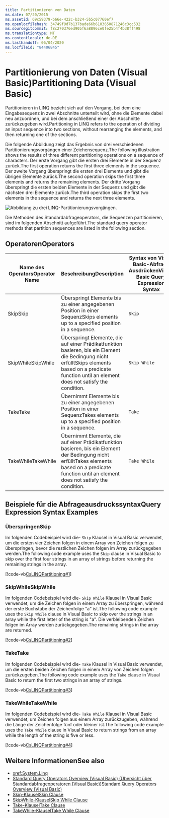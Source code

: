 ```yaml
---
title: Partitionieren von Daten
ms.date: 07/20/2015
ms.assetid: 69c59379-b66e-422c-b324-5b5c07760ef7
ms.openlocfilehash: 34749f9d7b137bade66b6103650871246c3cc532
ms.sourcegitcommit: f8c270376ed905f6a8896ce0fe25b4f4b38ff498
ms.translationtype: MT
ms.contentlocale: de-DE
ms.lasthandoff: 06/04/2020
ms.locfileid: "84406845"
---
```

# <a name="partitioning-data-visual-basic"></a><span data-ttu-id="532b4-102">Partitionierung von Daten (Visual Basic)</span><span class="sxs-lookup"><span data-stu-id="532b4-102">Partitioning Data (Visual Basic)</span></span>
<span data-ttu-id="532b4-103">Partitionieren in LINQ bezieht sich auf den Vorgang, bei dem eine Eingabesequenz in zwei Abschnitte unterteilt wird, ohne die Elemente dabei neu anzuordnen, und bei dem anschließend einer der Abschnitte zurückzugeben wird.</span><span class="sxs-lookup"><span data-stu-id="532b4-103">Partitioning in LINQ refers to the operation of dividing an input sequence into two sections, without rearranging the elements, and then returning one of the sections.</span></span>  
  
 <span data-ttu-id="532b4-104">Die folgende Abbildung zeigt das Ergebnis von drei verschiedenen Partitionierungsvorgängen einer Zeichensequenz.</span><span class="sxs-lookup"><span data-stu-id="532b4-104">The following illustration shows the results of three different partitioning operations on a sequence of characters.</span></span> <span data-ttu-id="532b4-105">Der erste Vorgang gibt die ersten drei Elemente in der Sequenz zurück.</span><span class="sxs-lookup"><span data-stu-id="532b4-105">The first operation returns the first three elements in the sequence.</span></span> <span data-ttu-id="532b4-106">Der zweite Vorgang überspringt die ersten drei Elemente und gibt die übrigen Elemente zurück.</span><span class="sxs-lookup"><span data-stu-id="532b4-106">The second operation skips the first three elements and returns the remaining elements.</span></span> <span data-ttu-id="532b4-107">Der dritte Vorgang überspringt die ersten beiden Elemente in der Sequenz und gibt die nächsten drei Elemente zurück.</span><span class="sxs-lookup"><span data-stu-id="532b4-107">The third operation skips the first two elements in the sequence and returns the next three elements.</span></span>  
  
 ![Abbildung zu drei LINQ-Partitionierungsvorgängen.](./media/partitioning-data/linq-partitioning-operations.png)  
  
 <span data-ttu-id="532b4-109">Die Methoden des Standardabfrageoperators, die Sequenzen partitionieren, sind im folgenden Abschnitt aufgeführt.</span><span class="sxs-lookup"><span data-stu-id="532b4-109">The standard query operator methods that partition sequences are listed in the following section.</span></span>  
  
## <a name="operators"></a><span data-ttu-id="532b4-110">Operatoren</span><span class="sxs-lookup"><span data-stu-id="532b4-110">Operators</span></span>  
  
|<span data-ttu-id="532b4-111">Name des Operators</span><span class="sxs-lookup"><span data-stu-id="532b4-111">Operator Name</span></span>|<span data-ttu-id="532b4-112">Beschreibung</span><span class="sxs-lookup"><span data-stu-id="532b4-112">Description</span></span>|<span data-ttu-id="532b4-113">Syntax von Visual Basic-Abfrage Ausdrücken</span><span class="sxs-lookup"><span data-stu-id="532b4-113">Visual Basic Query Expression Syntax</span></span>|<span data-ttu-id="532b4-114">Weitere Informationen</span><span class="sxs-lookup"><span data-stu-id="532b4-114">More Information</span></span>|  
|-------------------|-----------------|------------------------------------------|----------------------|  
|<span data-ttu-id="532b4-115">Skip</span><span class="sxs-lookup"><span data-stu-id="532b4-115">Skip</span></span>|<span data-ttu-id="532b4-116">Überspringt Elemente bis zu einer angegebenen Position in einer Sequenz</span><span class="sxs-lookup"><span data-stu-id="532b4-116">Skips elements up to a specified position in a sequence.</span></span>|`Skip`|<xref:System.Linq.Enumerable.Skip%2A?displayProperty=nameWithType><br /><br /> <xref:System.Linq.Queryable.Skip%2A?displayProperty=nameWithType>|  
|<span data-ttu-id="532b4-117">SkipWhile</span><span class="sxs-lookup"><span data-stu-id="532b4-117">SkipWhile</span></span>|<span data-ttu-id="532b4-118">Überspringt Elemente, die auf einer Prädikatfunktion basieren, bis ein Element die Bedingung nicht erfüllt</span><span class="sxs-lookup"><span data-stu-id="532b4-118">Skips elements based on a predicate function until an element does not satisfy the condition.</span></span>|`Skip While`|<xref:System.Linq.Enumerable.SkipWhile%2A?displayProperty=nameWithType><br /><br /> <xref:System.Linq.Queryable.SkipWhile%2A?displayProperty=nameWithType>|  
|<span data-ttu-id="532b4-119">Take</span><span class="sxs-lookup"><span data-stu-id="532b4-119">Take</span></span>|<span data-ttu-id="532b4-120">Übernimmt Elemente bis zu einer angegebenen Position in einer Sequenz</span><span class="sxs-lookup"><span data-stu-id="532b4-120">Takes elements up to a specified position in a sequence.</span></span>|`Take`|<xref:System.Linq.Enumerable.Take%2A?displayProperty=nameWithType><br /><br /> <xref:System.Linq.Queryable.Take%2A?displayProperty=nameWithType>|  
|<span data-ttu-id="532b4-121">TakeWhile</span><span class="sxs-lookup"><span data-stu-id="532b4-121">TakeWhile</span></span>|<span data-ttu-id="532b4-122">Übernimmt Elemente, die auf einer Prädikatfunktion basieren, bis ein Element der Bedingung nicht erfüllt</span><span class="sxs-lookup"><span data-stu-id="532b4-122">Takes elements based on a predicate function until an element does not satisfy the condition.</span></span>|`Take While`|<xref:System.Linq.Enumerable.TakeWhile%2A?displayProperty=nameWithType><br /><br /> <xref:System.Linq.Queryable.TakeWhile%2A?displayProperty=nameWithType>|  
  
## <a name="query-expression-syntax-examples"></a><span data-ttu-id="532b4-123">Beispiele für die Abfrageausdruckssyntax</span><span class="sxs-lookup"><span data-stu-id="532b4-123">Query Expression Syntax Examples</span></span>  
  
### <a name="skip"></a><span data-ttu-id="532b4-124">Überspringen</span><span class="sxs-lookup"><span data-stu-id="532b4-124">Skip</span></span>  
 <span data-ttu-id="532b4-125">Im folgenden Codebeispiel wird die- `Skip` Klausel in Visual Basic verwendet, um die ersten vier Zeichen folgen in einem Array von Zeichen folgen zu überspringen, bevor die restlichen Zeichen folgen im Array zurückgegeben werden.</span><span class="sxs-lookup"><span data-stu-id="532b4-125">The following code example uses the `Skip` clause in Visual Basic to skip over the first four strings in an array of strings before returning the remaining strings in the array.</span></span>  
  
 [!code-vb[CsLINQPartitioning#1](~/samples/snippets/visualbasic/VS_Snippets_VBCSharp/CsLINQPartitioning/VB/Partitioning.vb#1)]  
  
### <a name="skipwhile"></a><span data-ttu-id="532b4-126">SkipWhile</span><span class="sxs-lookup"><span data-stu-id="532b4-126">SkipWhile</span></span>  
 <span data-ttu-id="532b4-127">Im folgenden Codebeispiel wird die- `Skip While` Klausel in Visual Basic verwendet, um die Zeichen folgen in einem Array zu überspringen, während der erste Buchstabe der Zeichenfolge "a" ist.</span><span class="sxs-lookup"><span data-stu-id="532b4-127">The following code example uses the `Skip While` clause in Visual Basic to skip over the strings in an array while the first letter of the string is "a".</span></span> <span data-ttu-id="532b4-128">Die verbleibenden Zeichen folgen im Array werden zurückgegeben.</span><span class="sxs-lookup"><span data-stu-id="532b4-128">The remaining strings in the array are returned.</span></span>  
  
 [!code-vb[CsLINQPartitioning#2](~/samples/snippets/visualbasic/VS_Snippets_VBCSharp/CsLINQPartitioning/VB/Partitioning.vb#2)]  
  
### <a name="take"></a><span data-ttu-id="532b4-129">Take</span><span class="sxs-lookup"><span data-stu-id="532b4-129">Take</span></span>  
 <span data-ttu-id="532b4-130">Im folgenden Codebeispiel wird die- `Take` Klausel in Visual Basic verwendet, um die ersten beiden Zeichen folgen in einem Array von Zeichen folgen zurückzugeben.</span><span class="sxs-lookup"><span data-stu-id="532b4-130">The following code example uses the `Take` clause in Visual Basic to return the first two strings in an array of strings.</span></span>  
  
 [!code-vb[CsLINQPartitioning#3](~/samples/snippets/visualbasic/VS_Snippets_VBCSharp/CsLINQPartitioning/VB/Partitioning.vb#3)]  
  
### <a name="takewhile"></a><span data-ttu-id="532b4-131">TakeWhile</span><span class="sxs-lookup"><span data-stu-id="532b4-131">TakeWhile</span></span>  
 <span data-ttu-id="532b4-132">Im folgenden Codebeispiel wird die- `Take While` Klausel in Visual Basic verwendet, um Zeichen folgen aus einem Array zurückzugeben, während die Länge der Zeichenfolge fünf oder kleiner ist.</span><span class="sxs-lookup"><span data-stu-id="532b4-132">The following code example uses the `Take While` clause in Visual Basic to return strings from an array while the length of the string is five or less.</span></span>  
  
 [!code-vb[CsLINQPartitioning#4](~/samples/snippets/visualbasic/VS_Snippets_VBCSharp/CsLINQPartitioning/VB/Partitioning.vb#4)]  
  
## <a name="see-also"></a><span data-ttu-id="532b4-133">Weitere Informationen</span><span class="sxs-lookup"><span data-stu-id="532b4-133">See also</span></span>

- <xref:System.Linq>
- [<span data-ttu-id="532b4-134">Standard Query Operators Overview (Visual Basic) (Übersicht über Standardabfrageoperatoren (Visual Basic))</span><span class="sxs-lookup"><span data-stu-id="532b4-134">Standard Query Operators Overview (Visual Basic)</span></span>](standard-query-operators-overview.md)
- [<span data-ttu-id="532b4-135">Skip-Klausel</span><span class="sxs-lookup"><span data-stu-id="532b4-135">Skip Clause</span></span>](../../../language-reference/queries/skip-clause.md)
- [<span data-ttu-id="532b4-136">SkipWhile-Klausel</span><span class="sxs-lookup"><span data-stu-id="532b4-136">Skip While Clause</span></span>](../../../language-reference/queries/skip-while-clause.md)
- [<span data-ttu-id="532b4-137">Take-Klausel</span><span class="sxs-lookup"><span data-stu-id="532b4-137">Take Clause</span></span>](../../../language-reference/queries/take-clause.md)
- [<span data-ttu-id="532b4-138">TakeWhile-Klausel</span><span class="sxs-lookup"><span data-stu-id="532b4-138">Take While Clause</span></span>](../../../language-reference/queries/take-while-clause.md)
